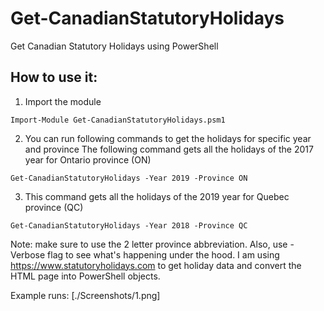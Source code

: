 # Get-CanadianStatutoryHolidays
Get Canadian Statutory Holidays using PowerShell 


## How to use it:
1. Import the module
 ```
 Import-Module Get-CanadianStatutoryHolidays.psm1
 ```

2. You can run following commands to get the holidays for specific year and province
The following command gets all the holidays of the 2017 year for Ontario province (ON)
```
Get-CanadianStatutoryHolidays -Year 2019 -Province ON
```

3. This command gets all the holidays of the 2019 year for Quebec province (QC)
```
Get-CanadianStatutoryHolidays -Year 2018 -Province QC
```

Note: make sure to use the 2 letter province abbreviation. Also, use -Verbose flag to see what's happening under the hood. I am using https://www.statutoryholidays.com to get holiday data and convert the HTML page into PowerShell objects.


Example runs:
[./Screenshots/1.png]
